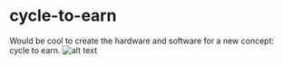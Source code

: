# cycle-to-earn
Would be cool to create the hardware and software for a new concept: cycle to earn.
![alt text](https://github.com/[milas-melt]/[cycle-to-earn]/blob/[main]/bike-battery-charger-circuit-diagram-2.jpeg?raw=true)
